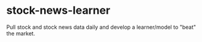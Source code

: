# stock-news-learner
Pull stock and stock news data daily and develop a learner/model to "beat" the market.
